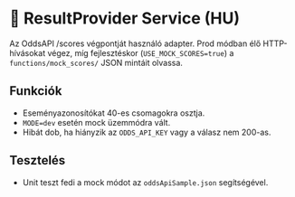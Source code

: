 # 🏁 ResultProvider Service (HU)

Az OddsAPI /scores végpontját használó adapter. Prod módban élő HTTP-hívásokat végez, míg fejlesztéskor (`USE_MOCK_SCORES=true`) a `functions/mock_scores/` JSON mintáit olvassa.

## Funkciók
- Eseményazonosítókat 40-es csomagokra osztja.
- `MODE=dev` esetén mock üzemmódra vált.
- Hibát dob, ha hiányzik az `ODDS_API_KEY` vagy a válasz nem 200-as.

## Tesztelés
- Unit teszt fedi a mock módot az `oddsApiSample.json` segítségével.
